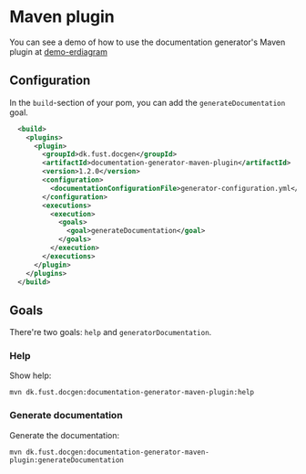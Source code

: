 # Maven plugin

You can see a demo of how to use the documentation generator's Maven plugin at [demo-erdiagram](../demos/demo-erdiagram)

## Configuration

In the `build`-section of your pom, you can add the `generateDocumentation` goal.

```xml
  <build>
    <plugins>
      <plugin>
        <groupId>dk.fust.docgen</groupId>
        <artifactId>documentation-generator-maven-plugin</artifactId>
        <version>1.2.0</version>
        <configuration>
          <documentationConfigurationFile>generator-configuration.yml</documentationConfigurationFile>
        </configuration>
        <executions>
          <execution>
            <goals>
              <goal>generateDocumentation</goal>
            </goals>
          </execution>
        </executions>
      </plugin>
    </plugins>
  </build>
```

## Goals

There're two goals: `help` and `generatorDocumentation`.

### Help

Show help:

`mvn dk.fust.docgen:documentation-generator-maven-plugin:help`

### Generate documentation

Generate the documentation:

`mvn dk.fust.docgen:documentation-generator-maven-plugin:generateDocumentation`

